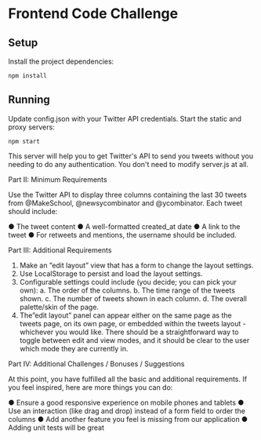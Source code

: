 #  Frontend Code Challenge

## Setup

Install the project dependencies:

`npm install`

## Running

Update config.json with your Twitter API credentials.
Start the static and proxy servers:

`npm start`


This server will help you to get Twitter's API to send you tweets without you needing to do any authentication.  You don't need to modify server.js at all. 


Part II: Minimum Requirements

Use the Twitter API to display three columns containing the last 30 tweets from @MakeSchool, @newsycombinator and @ycombinator. Each tweet should include:

● The tweet content
● A well-formatted created_at date
● A link to the tweet
● For retweets and mentions, the username should be included.

Part III: Additional Requirements

1. Make an ”edit layout” view that has a form to change the layout settings.
2. Use LocalStorage to persist and load the layout settings.
3. Configurable settings could include (you decide; you can pick your own):
a. The order of the columns.
b. The time range of the tweets shown.
c. The number of tweets shown in each column.
d. The overall palette/skin of the page.
4. The”edit layout” panel can appear either on the same page as the tweets page, on its own page, or embedded within the tweets layout - whichever you would like. There should be a straightforward way to toggle between edit and view modes, and it should be clear to the user which mode they are currently in.

Part IV: Additional Challenges / Bonuses / Suggestions

At this point, you have fulfilled all the basic and additional requirements. If you feel inspired, here are more things you can do:

● Ensure a good responsive experience on mobile phones and tablets
● Use an interaction (like drag and drop) instead of a form field to order the columns
● Add another feature you feel is missing from our application
● Adding unit tests will be great


